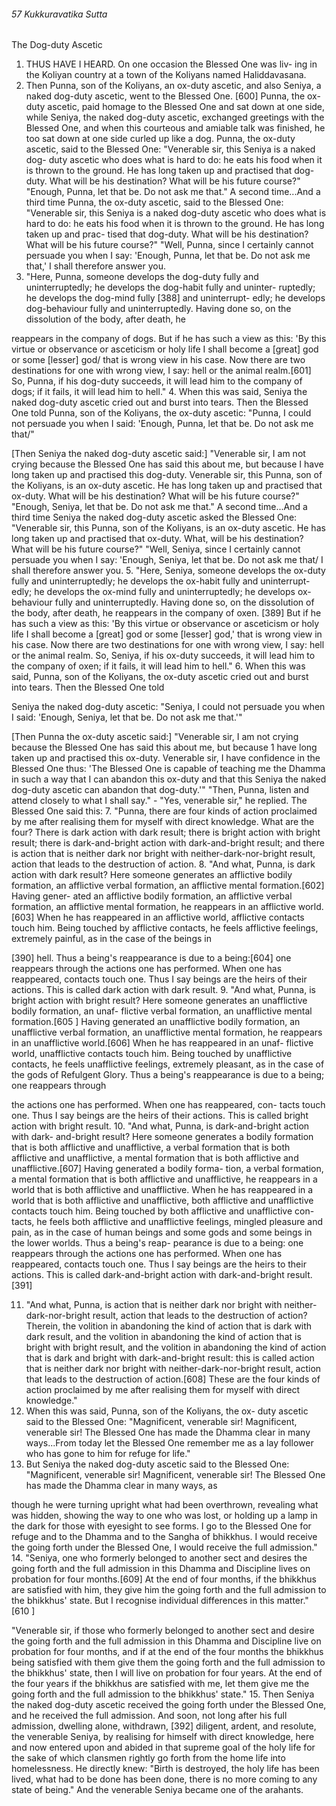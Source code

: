 ###### 57 Kukkuravatika Sutta

 The Dog-duty Ascetic

1. THUS HAVE I HEARD. On one occasion the Blessed One was liv-
ing in the Koliyan country at a town of the Koliyans named
Haliddavasana.
2. Then Punna, son of the Koliyans, an ox-duty ascetic, and
also Seniya, a naked dog-duty ascetic, went to the Blessed
One. [600] Punna, the ox-duty ascetic, paid homage to the Blessed
One and sat down at one side, while Seniya, the naked dog-duty
ascetic, exchanged greetings with the Blessed One, and when
this courteous and amiable talk was finished, he too sat down at
one side curled up like a dog. Punna, the ox-duty ascetic, said
to the Blessed One: "Venerable sir, this Seniya is a naked dog-
duty ascetic who does what is hard to do: he eats his food when
it is thrown to the ground. He has long taken up and practised
that dog-duty. What will be his destination? What will be his
future course?"
"Enough, Punna, let that be. Do not ask me that."
A second time...And a third time Punna, the ox-duty ascetic,
said to the Blessed One: "Venerable sir, this Seniya is a naked
dog-duty ascetic who does what is hard to do: he eats his food
when it is thrown to the ground. He has long taken up and prac-
tised that dog-duty. What will be his destination? What will be
his future course?"
"Well, Punna, since I certainly cannot persuade you when I
say: 'Enough, Punna, let that be. Do not ask me that,' I shall
therefore answer you.
3. "Here, Punna, someone develops the dog-duty fully and
uninterruptedly; he develops the dog-habit fully and uninter-
ruptedly; he develops the dog-mind fully [388] and uninterrupt-
edly; he develops dog-behaviour fully and uninterruptedly.
Having done so, on the dissolution of the body, after death, he

reappears in the company of dogs. But if he has such a view as
this: 'By this virtue or observance or asceticism or holy life I
shall become a [great] god or some [lesser] god/ that is wrong
view in his case. Now there are two destinations for one with
wrong view, I say: hell or the animal realm.[601] So, Punna, if his
dog-duty succeeds, it will lead him to the company of dogs; if it
fails, it will lead him to hell."
4. When this was said, Seniya the naked dog-duty ascetic cried
out and burst into tears. Then the Blessed One told Punna, son of
the Koliyans, the ox-duty ascetic: "Punna, I could not persuade
you when I said: 'Enough, Punna, let that be. Do not ask me that/"

[Then Seniya the naked dog-duty ascetic said:] "Venerable sir,
I am not crying because the Blessed One has said this about me,
but because I have long taken up and practised this dog-duty.
Venerable sir, this Punna, son of the Koliyans, is an ox-duty
ascetic. He has long taken up and practised that ox-duty. What
will be his destination? What will be his future course?"
"Enough, Seniya, let that be. Do not ask me that."
A second time...And a third time Seniya the naked dog-duty
ascetic asked the Blessed One: "Venerable sir, this Punna, son of
the Koliyans, is an ox-duty ascetic. He has long taken up and
practised that ox-duty. What, will be his destination? What will
be his future course?"
"Well, Seniya, since I certainly cannot persuade you when I
say: 'Enough, Seniya, let that be. Do not ask me that/ I shall
therefore answer you.
5. "Here, Seniya, someone develops the ox-duty fully and
uninterruptedly; he develops the ox-habit fully and uninterrupt-
edly; he develops the ox-mind fully and uninterruptedly; he
develops ox-behaviour fully and uninterruptedly. Having done
so, on the dissolution of the body, after death, he reappears in
the company of oxen. [389] But if he has such a view as this: 'By
this virtue or observance or asceticism or holy life I shall become
a [great] god or some [lesser] god,' that is wrong view in his
case. Now there are two destinations for one with wrong view, I
say: hell or the animal realm. So, Seniya, if his ox-duty succeeds,
it will lead him to the company of oxen; if it fails, it will lead
him to hell."
6. When this was said, Punna, son of the Koliyans, the ox-duty
ascetic cried out and burst into tears. Then the Blessed One told

Seniya the naked dog-duty ascetic: "Seniya, I could not persuade
you when I said: 'Enough, Seniya, let that be. Do not ask me that.'"

[Then Punna the ox-duty ascetic said:] "Venerable sir, I am not
crying because the Blessed One has said this about me, but
because 1 have long taken up and practised this ox-duty.
Venerable sir, I have confidence in the Blessed One thus: 'The
Blessed One is capable of teaching me the Dhamma in such a
way that I can abandon this ox-duty and that this Seniya the
naked dog-duty ascetic can abandon that dog-duty.'"
"Then, Punna, listen and attend closely to what I shall say." -
"Yes, venerable sir," he replied. The Blessed One said this:
7. "Punna, there are four kinds of action proclaimed by me
after realising them for myself with direct knowledge. What are
the four? There is dark action with dark result; there is bright
action with bright result; there is dark-and-bright action with
dark-and-bright result; and there is action that is neither dark
nor bright with neither-dark-nor-bright result, action that leads
to the destruction of action.
8. "And what, Punna, is dark action with dark result? Here
someone generates an afflictive bodily formation, an afflictive
verbal formation, an afflictive mental formation.[602] Having gener-
ated an afflictive bodily formation, an afflictive verbal formation,
an afflictive mental formation, he reappears in an afflictive
world.[603] When he has reappeared in an afflictive world, afflictive
contacts touch him. Being touched by afflictive contacts, he feels
afflictive feelings, extremely painful, as in the case of the beings in

[390] hell. Thus a being's reappearance is due to a being:[604] one
reappears through the actions one has performed. When one has
reappeared, contacts touch one. Thus I say beings are the heirs of
their actions. This is called dark action with dark result.
9. "And what, Punna, is bright action with bright result? Here
someone generates an unafflictive bodily formation, an unaf-
flictive verbal formation, an unafflictive mental formation.[605 ]
Having generated an unafflictive bodily formation, an unafflictive
verbal formation, an unafflictive mental formation, he reappears
in an unafflictive world.[606] When he has reappeared in an unaf-
flictive world, unafflictive contacts touch him. Being touched by
unafflictive contacts, he feels unafflictive feelings, extremely
pleasant, as in the case of the gods of Refulgent Glory. Thus a
being's reappearance is due to a being; one reappears through

the actions one has performed. When one has reappeared, con-
tacts touch one. Thus I say beings are the heirs of their actions.
This is called bright action with bright result.
10. "And what, Punna, is dark-and-bright action with dark-
and-bright result? Here someone generates a bodily formation
that is both afflictive and unafflictive, a verbal formation that is
both afflictive and unafflictive, a mental formation that is both
afflictive and unafflictive.[607] Having generated a bodily forma-
tion, a verbal formation, a mental formation that is both afflictive
and unafflictive, he reappears in a world that is both afflictive
and unafflictive. When he has reappeared in a world that is both
afflictive and unafflictive, both afflictive and unafflictive contacts
touch him. Being touched by both afflictive and unafflictive con-
tacts, he feels both afflictive and unafflictive feelings, mingled
pleasure and pain, as in the case of human beings and some
gods and some beings in the lower worlds. Thus a being's reap-
pearance is due to a being: one reappears through the actions
one has performed. When one has reappeared, contacts touch
one. Thus I say beings are the heirs to their actions. This is called
dark-and-bright action with dark-and-bright result. [391]

11. "And what, Punna, is action that is neither dark nor bright
with neither-dark-nor-bright result, action that leads to the
destruction of action? Therein, the volition in abandoning the
kind of action that is dark with dark result, and the volition in
abandoning the kind of action that is bright with bright result,
and the volition in abandoning the kind of action that is dark
and bright with dark-and-bright result: this is called action that
is neither dark nor bright with neither-dark-nor-bright result,
action that leads to the destruction of action.[608] These are the
four kinds of action proclaimed by me after realising them for
myself with direct knowledge."
12. When this was said, Punna, son of the Koliyans, the ox-
duty ascetic said to the Blessed One: "Magnificent, venerable sir!
Magnificent, venerable sir! The Blessed One has made the
Dhamma clear in many ways...From today let the Blessed One
remember me as a lay follower who has gone to him for refuge
for life."
13. But Seniya the naked dog-duty ascetic said to the Blessed
One: "Magnificent, venerable sir! Magnificent, venerable sir!
The Blessed One has made the Dhamma clear in many ways, as

though he were turning upright what had been overthrown,
revealing what was hidden, showing the way to one who was
lost, or holding up a lamp in the dark for those with eyesight to
see forms. I go to the Blessed One for refuge and to the Dhamma
and to the Sangha of bhikkhus. I would receive the going forth
under the Blessed One, I would receive the full admission."
14. "Seniya, one who formerly belonged to another sect and
desires the going forth and the full admission in this Dhamma
and Discipline lives on probation for four months.[609] At the end
of four months, if the bhikkhus are satisfied with him, they give
him the going forth and the full admission to the bhikkhus'
state. But I recognise individual differences in this matter."[610 ]

"Venerable sir, if those who formerly belonged to another sect
and desire the going forth and the full admission in this
Dhamma and Discipline live on probation for four months, and
if at the end of the four months the bhikkhus being satisfied
with them give them the going forth and the full admission to
the bhikkhus' state, then I will live on probation for four years.
At the end of the four years if the bhikkhus are satisfied with
me, let them give me the going forth and the full admission to
the bhikkhus' state."
15. Then Seniya the naked dog-duty ascetic received the going
forth under the Blessed One, and he received the full admission.
And soon, not long after his full admission, dwelling alone,
withdrawn, [392] diligent, ardent, and resolute, the venerable
Seniya, by realising for himself with direct knowledge, here and
now entered upon and abided in that supreme goal of the holy
life for the sake of which clansmen rightly go forth from the
home life into homelessness. He directly knew: "Birth is
destroyed, the holy life has been lived, what had to be done has
been done, there is no more coming to any state of being." And
the venerable Seniya became one of the arahants.
